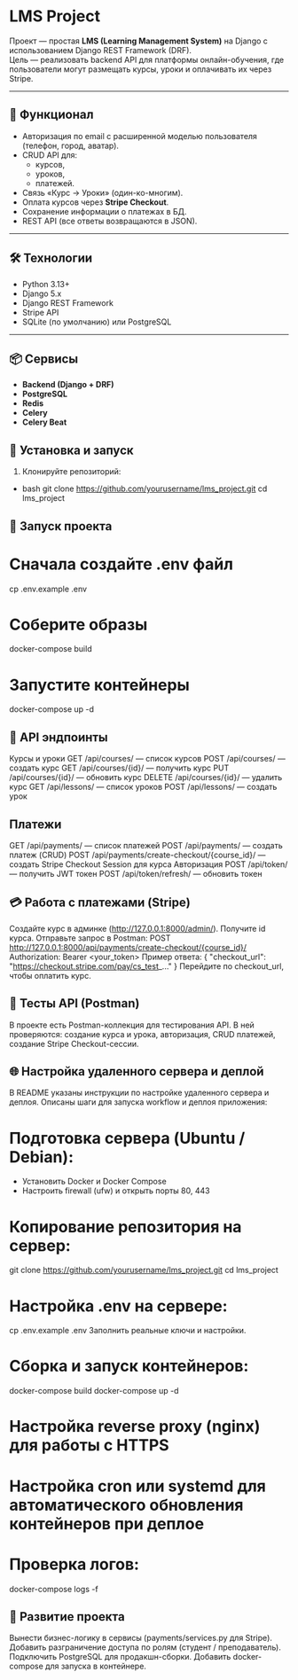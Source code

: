 # LMS Project

Проект — простая **LMS (Learning Management System)** на Django с использованием Django REST Framework (DRF).  
Цель — реализовать backend API для платформы онлайн-обучения, где пользователи могут размещать курсы, уроки и оплачивать их через Stripe.

---

## 📌 Функционал

- Авторизация по email с расширенной моделью пользователя (телефон, город, аватар).  
- CRUD API для:
  - курсов,
  - уроков,
  - платежей.  
- Связь «Курс → Уроки» (один-ко-многим).  
- Оплата курсов через **Stripe Checkout**.  
- Сохранение информации о платежах в БД.  
- REST API (все ответы возвращаются в JSON).  

---

## 🛠 Технологии

- Python 3.13+  
- Django 5.x  
- Django REST Framework  
- Stripe API  
- SQLite (по умолчанию) или PostgreSQL  

---
## 📦 Сервисы
- **Backend (Django + DRF)**
- **PostgreSQL**
- **Redis**
- **Celery**
- **Celery Beat**

## 🚀 Установка и запуск

1. Клонируйте репозиторий:

- bash
git clone https://github.com/yourusername/lms_project.git
cd lms_project

## 🚀 Запуск проекта
# Сначала создайте .env файл
cp .env.example .env

# Соберите образы
docker-compose build

# Запустите контейнеры
docker-compose up -d

## 📡 API эндпоинты
Курсы и уроки
GET /api/courses/ — список курсов
POST /api/courses/ — создать курс
GET /api/courses/{id}/ — получить курс
PUT /api/courses/{id}/ — обновить курс
DELETE /api/courses/{id}/ — удалить курс
GET /api/lessons/ — список уроков
POST /api/lessons/ — создать урок
## Платежи
GET /api/payments/ — список платежей
POST /api/payments/ — создать платеж (CRUD)
POST /api/payments/create-checkout/{course_id}/ — создать Stripe Checkout Session для курса
Авторизация
POST /api/token/ — получить JWT токен
POST /api/token/refresh/ — обновить токен
## 💳 Работа с платежами (Stripe)
Создайте курс в админке (http://127.0.0.1:8000/admin/).
Получите id курса.
Отправьте запрос в Postman:
POST http://127.0.0.1:8000/api/payments/create-checkout/{course_id}/
Authorization: Bearer <your_token>
Пример ответа:
{
  "checkout_url": "https://checkout.stripe.com/pay/cs_test_..."
}
Перейдите по checkout_url, чтобы оплатить курс.
## 🧪 Тесты API (Postman)
В проекте есть Postman-коллекция для тестирования API.
В ней проверяются:
создание курса и урока,
авторизация,
CRUD платежей,
создание Stripe Checkout-сессии.

## 🌐 Настройка удаленного сервера и деплой
В README указаны инструкции по настройке удаленного сервера и деплоя.
Описаны шаги для запуска workflow и деплоя приложения:
# Подготовка сервера (Ubuntu / Debian):
- Установить Docker и Docker Compose
- Настроить firewall (ufw) и открыть порты 80, 443
# Копирование репозитория на сервер:
git clone https://github.com/yourusername/lms_project.git
cd lms_project
# Настройка .env на сервере:
cp .env.example .env
Заполнить реальные ключи и настройки.
# Сборка и запуск контейнеров:
docker-compose build
docker-compose up -d
# Настройка reverse proxy (nginx) для работы с HTTPS
# Настройка cron или systemd для автоматического обновления контейнеров при деплое
# Проверка логов:
docker-compose logs -f

## 📖 Развитие проекта
Вынести бизнес-логику в сервисы (payments/services.py для Stripe).
Добавить разграничение доступа по ролям (студент / преподаватель).
Подключить PostgreSQL для продакшн-сборки.
Добавить docker-compose для запуска в контейнере.

